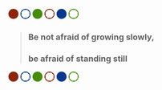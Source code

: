 ![*](2020red_full.png)
![*](2020blue_half.png)
![*](2020green_full.png)
![*](2020red_half.png)
![*](2020blue_full.png)
![*](2020green_half.png)
> ### Be not afraid of growing slowly,
> ### be afraid of standing still 
<!--
**AbdulKhadhar/AbdulKhadhar** is a ✨ _special_ ✨ repository because its `README.md` (this file) appears on your GitHub profile.

Here are some ideas to get you started:

- 🔭 I’m currently working on ...
- 🌱 I’m currently learning ...
- 👯 I’m looking to collaborate on ...
- 🤔 I’m looking for help with ...
- 💬 Ask me about ...
- 📫 How to reach me: ...
- 😄 Pronouns: ...
- ⚡ Fun fact: ...
-->

![*](2020red_full.png)
![*](2020blue_half.png)
![*](2020green_full.png)
![*](2020red_half.png)
![*](2020blue_full.png)
![*](2020green_half.png)
